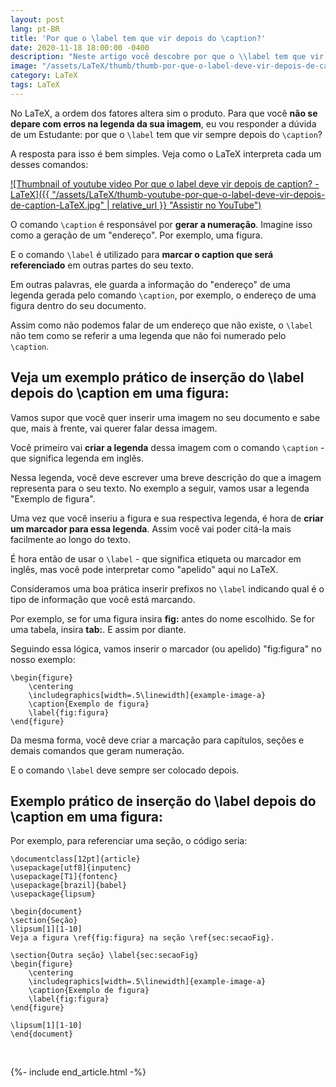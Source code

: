 ```yaml
---
layout: post
lang: pt-BR
title: 'Por que o \label tem que vir depois do \caption?'
date: 2020-11-18 18:00:00 -0400
description: "Neste artigo você descobre por que o \\label tem que vir depois do \\caption."
image: "/assets/LaTeX/thumb/thumb-por-que-o-label-deve-vir-depois-de-caption-LaTeX.jpg"
category: LaTeX
tags: LaTeX
---
```


No LaTeX, a ordem dos fatores altera sim o produto. Para que você **não se depare com erros na legenda da sua imagem**, eu vou responder a dúvida de um Estudante: por que o `\label` tem que vir sempre depois do `\caption`?

A resposta para isso é bem simples. Veja como o LaTeX interpreta cada um desses comandos:

<!-- Youtube Video -->
<a href="https://youtu.be/ZPfOo5l0v2k" target="_blank">
  ![Thumbnail of youtube video Por que o label deve vir depois de caption? - LaTeX]({{ "/assets/LaTeX/thumb-youtube-por-que-o-label-deve-vir-depois-de-caption-LaTeX.jpg" | relative_url }} "Assistir no YouTube")
</a>

O comando `\caption` é responsável por **gerar a numeração**. Imagine isso como a geração de um \"endereço\". Por exemplo, uma figura.

E o comando `\label` é utilizado para **marcar o caption que será referenciado** em outras partes do seu texto.

Em outras palavras, ele guarda a informação do \"endereço\" de uma legenda gerada pelo comando `\caption`, por exemplo, o endereço de uma figura dentro do seu documento.

Assim como não podemos falar de um endereço que não existe, o `\label` não tem como se referir a uma legenda que não foi numerado pelo `\caption`.

## Veja um exemplo prático de inserção do \label depois do \caption em uma figura:

Vamos supor que você quer inserir uma imagem no seu documento e sabe que, mais à frente, vai querer falar dessa imagem.

Você primeiro vai **criar a legenda** dessa imagem com o comando `\caption` - que significa legenda em inglês.

Nessa legenda, você deve escrever uma breve descrição do que a imagem representa para o seu texto. No exemplo a seguir, vamos usar a legenda \"Exemplo de figura\".

Uma vez que você inseriu a figura e sua respectiva legenda, é hora de **criar um marcador para essa legenda**. Assim você vai poder citá-la mais facilmente ao longo do texto.

É hora então de usar o `\label` - que significa etiqueta ou marcador em inglês, mas você pode interpretar como \"apelido\" aqui no LaTeX.

Consideramos uma boa prática inserir prefixos no `\label` indicando qual é o tipo de informação que você está marcando.

Por exemplo, se for uma figura insira **fig:** antes do nome escolhido. Se for uma tabela, insira **tab:**. E assim por diante.

Seguindo essa lógica, vamos inserir o marcador (ou apelido) \"fig:figura\" no nosso exemplo:

```TeX
\begin{figure}
    \centering
    \includegraphics[width=.5\linewidth]{example-image-a}
    \caption{Exemplo de figura}
    \label{fig:figura}
\end{figure}
```

Da mesma forma, você deve criar a marcação para capítulos, seções e demais comandos que geram numeração.

E o comando `\label` deve sempre ser colocado depois.

## Exemplo prático de inserção do \label depois do \caption em uma figura:

Por exemplo, para referenciar uma seção, o código seria:

```TeX
\documentclass[12pt]{article}
\usepackage[utf8]{inputenc}
\usepackage[T1]{fontenc}
\usepackage[brazil]{babel}
\usepackage{lipsum}

\begin{document}
\section{Seção}
\lipsum[1][1-10]
Veja a figura \ref{fig:figura} na seção \ref{sec:secaoFig}.

\section{Outra seção} \label{sec:secaoFig}
\begin{figure}
    \centering
    \includegraphics[width=.5\linewidth]{example-image-a}
    \caption{Exemplo de figura}
    \label{fig:figura}
\end{figure}

\lipsum[1][1-10]
\end{document}
```

<br>

{%- include end_article.html -%}
